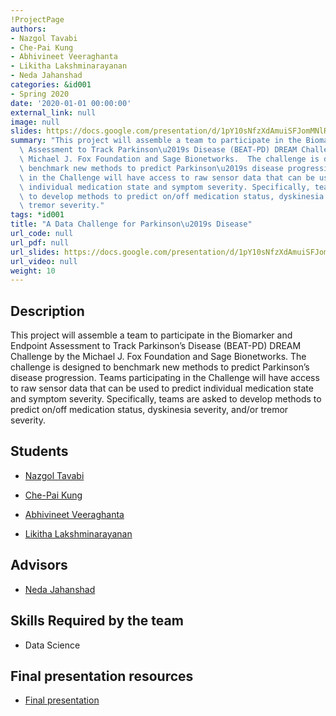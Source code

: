 ```yaml
---
!ProjectPage
authors:
- Nazgol Tavabi
- Che-Pai Kung
- Abhivineet Veeraghanta
- Likitha Lakshminarayanan
- Neda Jahanshad
categories: &id001
- Spring 2020
date: '2020-01-01 00:00:00'
external_link: null
image: null
slides: https://docs.google.com/presentation/d/1pY10sNfzXdAmuiSFJomMNlRpiiXH3vzH/edit?usp=sharing&ouid=116088473370484068569&rtpof=true&sd=true
summary: "This project will assemble a team to participate in the Biomarker and Endpoint\
  \ Assessment to Track Parkinson\u2019s Disease (BEAT-PD) DREAM Challenge by the\
  \ Michael J. Fox Foundation and Sage Bionetworks.  The challenge is designed to\
  \ benchmark new methods to predict Parkinson\u2019s disease progression. Teams participating\
  \ in the Challenge will have access to raw sensor data that can be used to predict\
  \ individual medication state and symptom severity. Specifically, teams are asked\
  \ to develop methods to predict on/off medication status, dyskinesia severity, and/or\
  \ tremor severity."
tags: *id001
title: "A Data Challenge for Parkinson\u2019s Disease"
url_code: null
url_pdf: null
url_slides: https://docs.google.com/presentation/d/1pY10sNfzXdAmuiSFJomMNlRpiiXH3vzH/edit?usp=sharing&ouid=116088473370484068569&rtpof=true&sd=true
url_video: null
weight: 10
---
```

## Description

This project will assemble a team to participate in the Biomarker and Endpoint Assessment to Track Parkinson’s Disease (BEAT-PD) DREAM Challenge by the Michael J. Fox Foundation and Sage Bionetworks.  The challenge is designed to benchmark new methods to predict Parkinson’s disease progression. Teams participating in the Challenge will have access to raw sensor data that can be used to predict individual medication state and symptom severity. Specifically, teams are asked to develop methods to predict on/off medication status, dyskinesia severity, and/or tremor severity.





## Students

* [Nazgol Tavabi](../../../author/nazgol-tavabi)

* [Che-Pai Kung](../../../author/chepai-kung)

* [Abhivineet Veeraghanta](../../../author/abhivineet-veeraghanta)

* [Likitha Lakshminarayanan](../../../author/likitha-lakshminarayanan)

## Advisors

* [Neda Jahanshad](../../../author/neda-jahanshad)

## Skills Required by the team


* Data Science
## Final presentation resources

* [Final presentation](https://docs.google.com/presentation/d/1pY10sNfzXdAmuiSFJomMNlRpiiXH3vzH/edit?usp=sharing&amp;ouid=116088473370484068569&amp;rtpof=true&amp;sd=true)